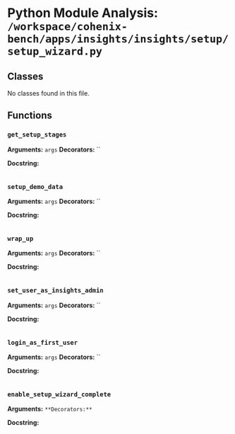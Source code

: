 # Python Module Analysis: `/workspace/cohenix-bench/apps/insights/insights/setup/setup_wizard.py`

## Classes

No classes found in this file.


## Functions

### `get_setup_stages`
**Arguments:** `args`
**Decorators:** ``

**Docstring:**
```

```
### `setup_demo_data`
**Arguments:** `args`
**Decorators:** ``

**Docstring:**
```

```
### `wrap_up`
**Arguments:** `args`
**Decorators:** ``

**Docstring:**
```

```
### `set_user_as_insights_admin`
**Arguments:** `args`
**Decorators:** ``

**Docstring:**
```

```
### `login_as_first_user`
**Arguments:** `args`
**Decorators:** ``

**Docstring:**
```

```
### `enable_setup_wizard_complete`
**Arguments:** ``
**Decorators:** ``

**Docstring:**
```

```

